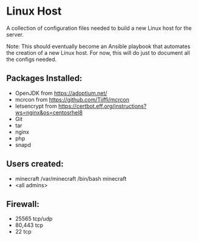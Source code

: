 # Linux Host

A collection of configuration files needed to build a new Linux host for the server.

Note: This should eventually become an Ansible playbook that automates the creation of a new Linux host. For now, this will do just to document all the configs needed.

## Packages Installed:

- OpenJDK from https://adoptium.net/
- mcrcon from https://github.com/Tiiffi/mcrcon
- letsencrypt from https://certbot.eff.org/instructions?ws=nginx&os=centosrhel8
- Git
- tar
- nginx
- php
- snapd

## Users created:

- minecraft /var/minecraft /bin/bash minecraft
- \<all admins\>


## Firewall:

- 25565 tcp/udp
- 80,443 tcp
- 22 tcp
